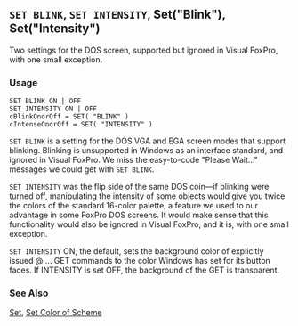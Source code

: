 ## `SET BLINK`, `SET INTENSITY`, Set("Blink"), Set("Intensity")

Two settings for the DOS screen, supported but ignored in Visual FoxPro, with one small exception.

### Usage

```foxpro
SET BLINK ON | OFF
SET INTENSITY ON | OFF
cBlinkOnorOff = SET( "BLINK" )
cIntenseOnorOff = SET( "INTENSITY" )
```

`SET BLINK` is a setting for the DOS VGA and EGA screen modes that support blinking. Blinking is unsupported in Windows as an interface standard, and ignored in Visual FoxPro. We miss the easy-to-code "Please Wait..." messages we could get with `SET BLINK`.

`SET INTENSITY` was the flip side of the same DOS coin&mdash;if blinking were turned off, manipulating the intensity of some objects would give you twice the colors of the standard 16-color palette, a feature we used to our advantage in some FoxPro DOS screens. It would make sense that this functionality would also be ignored in Visual FoxPro, and it is, with one small exception. 

`SET INTENSITY` ON, the default, sets the background color of explicitly issued @ ... GET commands to the color Windows has set for its button faces. If INTENSITY is set OFF, the background of the GET is transparent.

### See Also

[Set](s4g126.md), [Set Color of Scheme](s4g124.md)